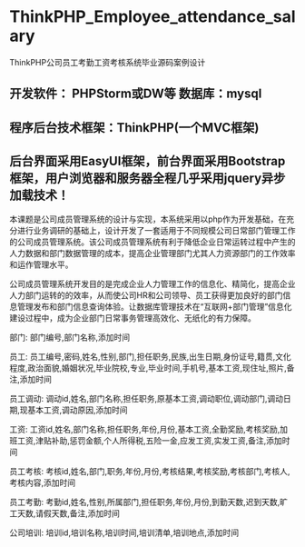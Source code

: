 # ThinkPHP_Employee_attendance_salary
ThinkPHP公司员工考勤工资考核系统毕业源码案例设计

## 开发软件： PHPStorm或DW等  数据库：mysql
## 程序后台技术框架：ThinkPHP(一个MVC框架)
## 后台界面采用EasyUI框架，前台界面采用Bootstrap框架，用户浏览器和服务器全程几乎采用jquery异步加载技术！

  本课题是公司成员管理系统的设计与实现，本系统采用以php作为开发基础，在充分进行业务调研的基础上，设计开发了一套适用于不同规模公司日常部门管理工作的公司成员管理系统。该公司成员管理系统有利于降低企业日常运转过程中产生的人力数据和部门数据管理的成本，提高企业管理部门尤其人力资源部门的工作效率和运作管理水平。

  公司成员管理系统开发目的是完成企业人力管理工作的信息化、精简化，提高企业人力部门运转的的效率，从而使公司HR和公司领导、员工获得更加良好的部门信息管理发布和部门信息查询体验。让数据库管理技术在“互联网+部门管理”信息化建设过程中，成为企业部门日常事务管理高效化、无纸化的有力保障。

部门: 部门编号,部门名称,添加时间

员工: 员工编号,密码,姓名,性别,部门,担任职务,民族,出生日期,身份证号,籍贯,文化程度,政治面貌,婚姻状况,毕业院校,专业,毕业时间,手机号,基本工资,现住址,照片,备注,添加时间

员工调动: 调动id,姓名,部门名称,担任职务,原基本工资,调动职位,调动部门,调动日期,现基本工资,调动原因,添加时间

工资: 工资id,姓名,部门名称,担任职务,年份,月份,基本工资,全勤奖励,考核奖励,加班工资,津贴补助,惩罚金额,个人所得税,五险一金,应发工资,实发工资,备注,添加时间

员工考核: 考核id,姓名,部门,职务,年份,月份,考核结果,考核奖励,考核部门,考核人,考核内容,添加时间

员工考勤: 考勤id,姓名,性别,所属部门,担任职务,年份,月份,到勤天数,迟到天数,旷工天数,请假天数,备注,添加时间

公司培训: 培训id,培训名称,培训时间,培训清单,培训地点,添加时间
